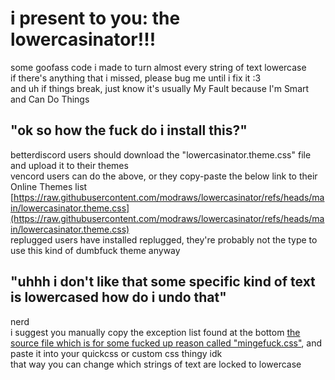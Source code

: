 # i present to you: the lowercasinator!!!   
some goofass code i made to turn almost every string of text lowercase   
if there's anything that i missed, please bug me until i fix it :3  
and uh if things break, just know it's usually My Fault because I'm Smart and Can Do Things

## "ok so how the fuck do i install this?"
betterdiscord users should download the "lowercasinator.theme.css" file and upload it to their themes   
vencord users can do the above, or they copy-paste the below link to their Online Themes list   
[https://raw.githubusercontent.com/modraws/lowercasinator/refs/heads/main/lowercasinator.theme.css](https://raw.githubusercontent.com/modraws/lowercasinator/refs/heads/main/lowercasinator.theme.css)   
replugged users have installed replugged, they're probably not the type to use this kind of dumbfuck theme anyway   
## "uhhh i don't like that some specific kind of text is lowercased how do i undo that"   
nerd   
i suggest you manually copy the exception list found at the bottom [the source file which is for some fucked up reason called "mingefuck.css"](https://github.com/modraws/lowercasinator/blob/main/mingefuck.css), and paste it into your quickcss or custom css thingy idk  
that way you can change which strings of text are locked to lowercase   
